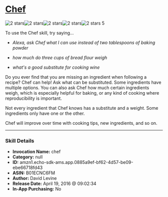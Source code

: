 # [Chef](http://alexa.amazon.com/#skills/amzn1.echo-sdk-ams.app.0885a9ef-bf62-4d57-be09-ebe66718fd43)
![2 stars](../../images/ic_star_black_18dp_1x.png)![2 stars](../../images/ic_star_black_18dp_1x.png)![2 stars](../../images/ic_star_border_black_18dp_1x.png)![2 stars](../../images/ic_star_border_black_18dp_1x.png)![2 stars](../../images/ic_star_border_black_18dp_1x.png) 5

To use the Chef skill, try saying...

* *Alexa, ask Chef what I can use instead of two tablespoons of baking powder*

* *how much do three cups of bread flour weigh*

* *what's a good substitute for cooking wine*

Do you ever find that you are missing an ingredient when following a recipe? Chef can help! Ask what can be substituted. Some ingredients have multiple options. You can also ask Chef how much certain ingredients weigh, which is especially helpful for baking, or any kind of cooking where reproducibility is important.

Not every ingredient that Chef knows has a substitute and a weight. Some ingredients only have one or the other.

Chef will improve over time with cooking tips, new ingredients, and so on.

***

### Skill Details

* **Invocation Name:** chef
* **Category:** null
* **ID:** amzn1.echo-sdk-ams.app.0885a9ef-bf62-4d57-be09-ebe66718fd43
* **ASIN:** B01ECNC6FM
* **Author:** David Levine
* **Release Date:** April 19, 2016 @ 09:02:34
* **In-App Purchasing:** No
